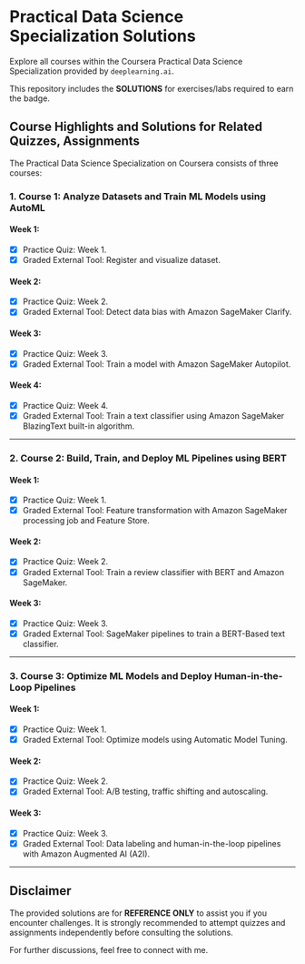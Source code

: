 # Practical Data Science Specialization Solutions

Explore all courses within the Coursera Practical Data Science Specialization provided by `deeplearning.ai`.

This repository includes the **SOLUTIONS** for exercises/labs required to earn the badge.

## Course Highlights and Solutions for Related Quizzes, Assignments

The Practical Data Science Specialization on Coursera consists of three courses:

### 1. Course 1: Analyze Datasets and Train ML Models using AutoML

#### Week 1:

- [x] Practice Quiz: Week 1.
- [x] Graded External Tool: Register and visualize dataset.

#### Week 2:

- [x] Practice Quiz: Week 2.
- [x] Graded External Tool: Detect data bias with Amazon SageMaker Clarify.

#### Week 3:

- [x] Practice Quiz: Week 3.
- [x] Graded External Tool: Train a model with Amazon SageMaker Autopilot.

#### Week 4:

- [x] Practice Quiz: Week 4.
- [x] Graded External Tool: Train a text classifier using Amazon SageMaker BlazingText built-in algorithm.

---

### 2. Course 2: Build, Train, and Deploy ML Pipelines using BERT

#### Week 1:

- [x] Practice Quiz: Week 1.
- [x] Graded External Tool: Feature transformation with Amazon SageMaker processing job and Feature Store.

#### Week 2:

- [x] Practice Quiz: Week 2.
- [x] Graded External Tool: Train a review classifier with BERT and Amazon SageMaker.

#### Week 3:

- [x] Practice Quiz: Week 3.
- [x] Graded External Tool: SageMaker pipelines to train a BERT-Based text classifier.

---

### 3. Course 3: Optimize ML Models and Deploy Human-in-the-Loop Pipelines

#### Week 1:

- [x] Practice Quiz: Week 1.
- [x] Graded External Tool: Optimize models using Automatic Model Tuning.

#### Week 2:

- [x] Practice Quiz: Week 2.
- [x] Graded External Tool: A/B testing, traffic shifting and autoscaling.

#### Week 3:

- [x] Practice Quiz: Week 3.
- [x] Graded External Tool: Data labeling and human-in-the-loop pipelines with Amazon Augmented AI (A2I).

---

## Disclaimer

The provided solutions are for **REFERENCE ONLY** to assist you if you encounter challenges. It is strongly recommended to attempt quizzes and assignments independently before consulting the solutions.

For further discussions, feel free to connect with me.

